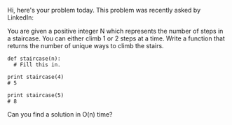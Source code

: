 Hi, here's your problem today. This problem was recently asked by LinkedIn:

You are given a positive integer N which represents the number of steps in a 
staircase. You can either climb 1 or 2 steps at a time. Write a function that 
returns the number of unique ways to climb the stairs.

```
def staircase(n):
  # Fill this in.
  
print staircase(4)
# 5

print staircase(5)
# 8
```

Can you find a solution in O(n) time?
